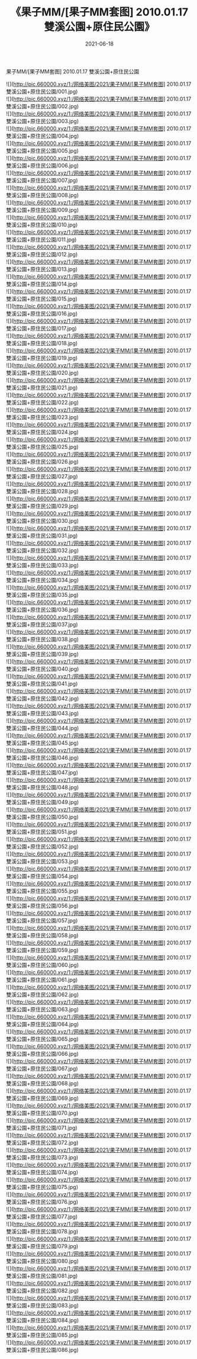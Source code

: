 ﻿---
layout: post
title:  《果子MM/[果子MM套图] 2010.01.17 雙溪公園+原住民公園》
date:   2021-06-18
img: http://pic.660000.xyz/1:/网络美图/2021/果子MM/[果子MM套图] 2010.01.17 雙溪公園+原住民公園/000.jpg
categories: [美女, 清纯, 唯美]
---

果子MM/[果子MM套图] 2010.01.17 雙溪公園+原住民公園

 ![](http://pic.660000.xyz/1:/网络美图/2021/果子MM/[果子MM套图] 2010.01.17 雙溪公園+原住民公園/001.jpg) <br>![](http://pic.660000.xyz/1:/网络美图/2021/果子MM/[果子MM套图] 2010.01.17 雙溪公園+原住民公園/002.jpg) <br>![](http://pic.660000.xyz/1:/网络美图/2021/果子MM/[果子MM套图] 2010.01.17 雙溪公園+原住民公園/003.jpg) <br>![](http://pic.660000.xyz/1:/网络美图/2021/果子MM/[果子MM套图] 2010.01.17 雙溪公園+原住民公園/004.jpg) <br>![](http://pic.660000.xyz/1:/网络美图/2021/果子MM/[果子MM套图] 2010.01.17 雙溪公園+原住民公園/005.jpg) <br>![](http://pic.660000.xyz/1:/网络美图/2021/果子MM/[果子MM套图] 2010.01.17 雙溪公園+原住民公園/006.jpg) <br>![](http://pic.660000.xyz/1:/网络美图/2021/果子MM/[果子MM套图] 2010.01.17 雙溪公園+原住民公園/007.jpg) <br>![](http://pic.660000.xyz/1:/网络美图/2021/果子MM/[果子MM套图] 2010.01.17 雙溪公園+原住民公園/008.jpg) <br>![](http://pic.660000.xyz/1:/网络美图/2021/果子MM/[果子MM套图] 2010.01.17 雙溪公園+原住民公園/009.jpg) <br>![](http://pic.660000.xyz/1:/网络美图/2021/果子MM/[果子MM套图] 2010.01.17 雙溪公園+原住民公園/010.jpg) <br>![](http://pic.660000.xyz/1:/网络美图/2021/果子MM/[果子MM套图] 2010.01.17 雙溪公園+原住民公園/011.jpg) <br>![](http://pic.660000.xyz/1:/网络美图/2021/果子MM/[果子MM套图] 2010.01.17 雙溪公園+原住民公園/012.jpg) <br>![](http://pic.660000.xyz/1:/网络美图/2021/果子MM/[果子MM套图] 2010.01.17 雙溪公園+原住民公園/013.jpg) <br>![](http://pic.660000.xyz/1:/网络美图/2021/果子MM/[果子MM套图] 2010.01.17 雙溪公園+原住民公園/014.jpg) <br>![](http://pic.660000.xyz/1:/网络美图/2021/果子MM/[果子MM套图] 2010.01.17 雙溪公園+原住民公園/015.jpg) <br>![](http://pic.660000.xyz/1:/网络美图/2021/果子MM/[果子MM套图] 2010.01.17 雙溪公園+原住民公園/016.jpg) <br>![](http://pic.660000.xyz/1:/网络美图/2021/果子MM/[果子MM套图] 2010.01.17 雙溪公園+原住民公園/017.jpg) <br>![](http://pic.660000.xyz/1:/网络美图/2021/果子MM/[果子MM套图] 2010.01.17 雙溪公園+原住民公園/018.jpg) <br>![](http://pic.660000.xyz/1:/网络美图/2021/果子MM/[果子MM套图] 2010.01.17 雙溪公園+原住民公園/019.jpg) <br>![](http://pic.660000.xyz/1:/网络美图/2021/果子MM/[果子MM套图] 2010.01.17 雙溪公園+原住民公園/020.jpg) <br>![](http://pic.660000.xyz/1:/网络美图/2021/果子MM/[果子MM套图] 2010.01.17 雙溪公園+原住民公園/021.jpg) <br>![](http://pic.660000.xyz/1:/网络美图/2021/果子MM/[果子MM套图] 2010.01.17 雙溪公園+原住民公園/022.jpg) <br>![](http://pic.660000.xyz/1:/网络美图/2021/果子MM/[果子MM套图] 2010.01.17 雙溪公園+原住民公園/023.jpg) <br>![](http://pic.660000.xyz/1:/网络美图/2021/果子MM/[果子MM套图] 2010.01.17 雙溪公園+原住民公園/024.jpg) <br>![](http://pic.660000.xyz/1:/网络美图/2021/果子MM/[果子MM套图] 2010.01.17 雙溪公園+原住民公園/025.jpg) <br>![](http://pic.660000.xyz/1:/网络美图/2021/果子MM/[果子MM套图] 2010.01.17 雙溪公園+原住民公園/026.jpg) <br>![](http://pic.660000.xyz/1:/网络美图/2021/果子MM/[果子MM套图] 2010.01.17 雙溪公園+原住民公園/027.jpg) <br>![](http://pic.660000.xyz/1:/网络美图/2021/果子MM/[果子MM套图] 2010.01.17 雙溪公園+原住民公園/028.jpg) <br>![](http://pic.660000.xyz/1:/网络美图/2021/果子MM/[果子MM套图] 2010.01.17 雙溪公園+原住民公園/029.jpg) <br>![](http://pic.660000.xyz/1:/网络美图/2021/果子MM/[果子MM套图] 2010.01.17 雙溪公園+原住民公園/030.jpg) <br>![](http://pic.660000.xyz/1:/网络美图/2021/果子MM/[果子MM套图] 2010.01.17 雙溪公園+原住民公園/031.jpg) <br>![](http://pic.660000.xyz/1:/网络美图/2021/果子MM/[果子MM套图] 2010.01.17 雙溪公園+原住民公園/032.jpg) <br>![](http://pic.660000.xyz/1:/网络美图/2021/果子MM/[果子MM套图] 2010.01.17 雙溪公園+原住民公園/033.jpg) <br>![](http://pic.660000.xyz/1:/网络美图/2021/果子MM/[果子MM套图] 2010.01.17 雙溪公園+原住民公園/034.jpg) <br>![](http://pic.660000.xyz/1:/网络美图/2021/果子MM/[果子MM套图] 2010.01.17 雙溪公園+原住民公園/035.jpg) <br>![](http://pic.660000.xyz/1:/网络美图/2021/果子MM/[果子MM套图] 2010.01.17 雙溪公園+原住民公園/036.jpg) <br>![](http://pic.660000.xyz/1:/网络美图/2021/果子MM/[果子MM套图] 2010.01.17 雙溪公園+原住民公園/037.jpg) <br>![](http://pic.660000.xyz/1:/网络美图/2021/果子MM/[果子MM套图] 2010.01.17 雙溪公園+原住民公園/038.jpg) <br>![](http://pic.660000.xyz/1:/网络美图/2021/果子MM/[果子MM套图] 2010.01.17 雙溪公園+原住民公園/039.jpg) <br>![](http://pic.660000.xyz/1:/网络美图/2021/果子MM/[果子MM套图] 2010.01.17 雙溪公園+原住民公園/040.jpg) <br>![](http://pic.660000.xyz/1:/网络美图/2021/果子MM/[果子MM套图] 2010.01.17 雙溪公園+原住民公園/041.jpg) <br>![](http://pic.660000.xyz/1:/网络美图/2021/果子MM/[果子MM套图] 2010.01.17 雙溪公園+原住民公園/042.jpg) <br>![](http://pic.660000.xyz/1:/网络美图/2021/果子MM/[果子MM套图] 2010.01.17 雙溪公園+原住民公園/043.jpg) <br>![](http://pic.660000.xyz/1:/网络美图/2021/果子MM/[果子MM套图] 2010.01.17 雙溪公園+原住民公園/044.jpg) <br>![](http://pic.660000.xyz/1:/网络美图/2021/果子MM/[果子MM套图] 2010.01.17 雙溪公園+原住民公園/045.jpg) <br>![](http://pic.660000.xyz/1:/网络美图/2021/果子MM/[果子MM套图] 2010.01.17 雙溪公園+原住民公園/046.jpg) <br>![](http://pic.660000.xyz/1:/网络美图/2021/果子MM/[果子MM套图] 2010.01.17 雙溪公園+原住民公園/047.jpg) <br>![](http://pic.660000.xyz/1:/网络美图/2021/果子MM/[果子MM套图] 2010.01.17 雙溪公園+原住民公園/048.jpg) <br>![](http://pic.660000.xyz/1:/网络美图/2021/果子MM/[果子MM套图] 2010.01.17 雙溪公園+原住民公園/049.jpg) <br>![](http://pic.660000.xyz/1:/网络美图/2021/果子MM/[果子MM套图] 2010.01.17 雙溪公園+原住民公園/050.jpg) <br>![](http://pic.660000.xyz/1:/网络美图/2021/果子MM/[果子MM套图] 2010.01.17 雙溪公園+原住民公園/051.jpg) <br>![](http://pic.660000.xyz/1:/网络美图/2021/果子MM/[果子MM套图] 2010.01.17 雙溪公園+原住民公園/052.jpg) <br>![](http://pic.660000.xyz/1:/网络美图/2021/果子MM/[果子MM套图] 2010.01.17 雙溪公園+原住民公園/053.jpg) <br>![](http://pic.660000.xyz/1:/网络美图/2021/果子MM/[果子MM套图] 2010.01.17 雙溪公園+原住民公園/054.jpg) <br>![](http://pic.660000.xyz/1:/网络美图/2021/果子MM/[果子MM套图] 2010.01.17 雙溪公園+原住民公園/055.jpg) <br>![](http://pic.660000.xyz/1:/网络美图/2021/果子MM/[果子MM套图] 2010.01.17 雙溪公園+原住民公園/056.jpg) <br>![](http://pic.660000.xyz/1:/网络美图/2021/果子MM/[果子MM套图] 2010.01.17 雙溪公園+原住民公園/057.jpg) <br>![](http://pic.660000.xyz/1:/网络美图/2021/果子MM/[果子MM套图] 2010.01.17 雙溪公園+原住民公園/058.jpg) <br>![](http://pic.660000.xyz/1:/网络美图/2021/果子MM/[果子MM套图] 2010.01.17 雙溪公園+原住民公園/059.jpg) <br>![](http://pic.660000.xyz/1:/网络美图/2021/果子MM/[果子MM套图] 2010.01.17 雙溪公園+原住民公園/060.jpg) <br>![](http://pic.660000.xyz/1:/网络美图/2021/果子MM/[果子MM套图] 2010.01.17 雙溪公園+原住民公園/061.jpg) <br>![](http://pic.660000.xyz/1:/网络美图/2021/果子MM/[果子MM套图] 2010.01.17 雙溪公園+原住民公園/062.jpg) <br>![](http://pic.660000.xyz/1:/网络美图/2021/果子MM/[果子MM套图] 2010.01.17 雙溪公園+原住民公園/063.jpg) <br>![](http://pic.660000.xyz/1:/网络美图/2021/果子MM/[果子MM套图] 2010.01.17 雙溪公園+原住民公園/064.jpg) <br>![](http://pic.660000.xyz/1:/网络美图/2021/果子MM/[果子MM套图] 2010.01.17 雙溪公園+原住民公園/065.jpg) <br>![](http://pic.660000.xyz/1:/网络美图/2021/果子MM/[果子MM套图] 2010.01.17 雙溪公園+原住民公園/066.jpg) <br>![](http://pic.660000.xyz/1:/网络美图/2021/果子MM/[果子MM套图] 2010.01.17 雙溪公園+原住民公園/067.jpg) <br>![](http://pic.660000.xyz/1:/网络美图/2021/果子MM/[果子MM套图] 2010.01.17 雙溪公園+原住民公園/068.jpg) <br>![](http://pic.660000.xyz/1:/网络美图/2021/果子MM/[果子MM套图] 2010.01.17 雙溪公園+原住民公園/069.jpg) <br>![](http://pic.660000.xyz/1:/网络美图/2021/果子MM/[果子MM套图] 2010.01.17 雙溪公園+原住民公園/070.jpg) <br>![](http://pic.660000.xyz/1:/网络美图/2021/果子MM/[果子MM套图] 2010.01.17 雙溪公園+原住民公園/071.jpg) <br>![](http://pic.660000.xyz/1:/网络美图/2021/果子MM/[果子MM套图] 2010.01.17 雙溪公園+原住民公園/072.jpg) <br>![](http://pic.660000.xyz/1:/网络美图/2021/果子MM/[果子MM套图] 2010.01.17 雙溪公園+原住民公園/073.jpg) <br>![](http://pic.660000.xyz/1:/网络美图/2021/果子MM/[果子MM套图] 2010.01.17 雙溪公園+原住民公園/074.jpg) <br>![](http://pic.660000.xyz/1:/网络美图/2021/果子MM/[果子MM套图] 2010.01.17 雙溪公園+原住民公園/075.jpg) <br>![](http://pic.660000.xyz/1:/网络美图/2021/果子MM/[果子MM套图] 2010.01.17 雙溪公園+原住民公園/076.jpg) <br>![](http://pic.660000.xyz/1:/网络美图/2021/果子MM/[果子MM套图] 2010.01.17 雙溪公園+原住民公園/077.jpg) <br>![](http://pic.660000.xyz/1:/网络美图/2021/果子MM/[果子MM套图] 2010.01.17 雙溪公園+原住民公園/078.jpg) <br>![](http://pic.660000.xyz/1:/网络美图/2021/果子MM/[果子MM套图] 2010.01.17 雙溪公園+原住民公園/079.jpg) <br>![](http://pic.660000.xyz/1:/网络美图/2021/果子MM/[果子MM套图] 2010.01.17 雙溪公園+原住民公園/080.jpg) <br>![](http://pic.660000.xyz/1:/网络美图/2021/果子MM/[果子MM套图] 2010.01.17 雙溪公園+原住民公園/081.jpg) <br>![](http://pic.660000.xyz/1:/网络美图/2021/果子MM/[果子MM套图] 2010.01.17 雙溪公園+原住民公園/082.jpg) <br>![](http://pic.660000.xyz/1:/网络美图/2021/果子MM/[果子MM套图] 2010.01.17 雙溪公園+原住民公園/083.jpg) <br>![](http://pic.660000.xyz/1:/网络美图/2021/果子MM/[果子MM套图] 2010.01.17 雙溪公園+原住民公園/084.jpg) <br>![](http://pic.660000.xyz/1:/网络美图/2021/果子MM/[果子MM套图] 2010.01.17 雙溪公園+原住民公園/085.jpg) <br>![](http://pic.660000.xyz/1:/网络美图/2021/果子MM/[果子MM套图] 2010.01.17 雙溪公園+原住民公園/086.jpg) <br>